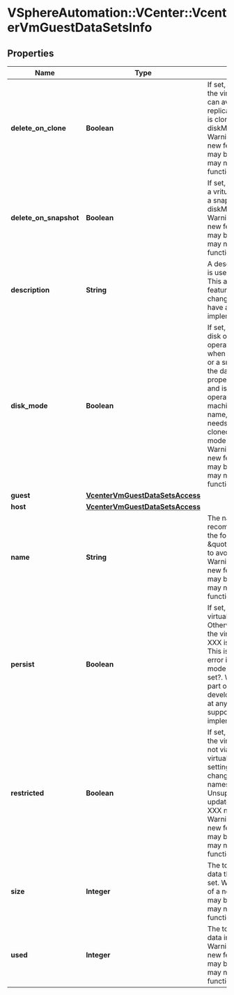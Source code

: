 # VSphereAutomation::VCenter::VcenterVmGuestDataSetsInfo

## Properties
Name | Type | Description | Notes
------------ | ------------- | ------------- | -------------
**delete_on_clone** | **Boolean** | If set, the data set is deleted when the virtual machine is cloned. This can avoid unique data from being replicated when a virtual machine is cloned. XXX replaced by diskMode -- left for discussion. Warning: This attribute is part of a new feature in development. It may be changed at any time and may not have all supported functionality implemented. | 
**delete_on_snapshot** | **Boolean** | If set, the data set is deleted when a vritual machine is restored from a snapshot. XXX replaced by diskMode -- left for discussion. Warning: This attribute is part of a new feature in development. It may be changed at any time and may not have all supported functionality implemented. | 
**description** | **String** | A description of how the data set is used by its creator. Warning: This attribute is part of a new feature in development. It may be changed at any time and may not have all supported functionality implemented. | 
**disk_mode** | **Boolean** | If set, the data set is treated like a disk on certain virtual machine operations. The data set is copied when the virtual machine is cloned or a snapshot is taken. Otherwise the data set is considered a property of the virtual machine, and is not included in a a snapshot operation or when the virtual machine is cloned. XXX field name, wording and terminology needs work. &#39;disk&#39; mode (data is cloned &amp; snapshotted) vs &#39;VM&#39; mode was first suggestion. Warning: This attribute is part of a new feature in development. It may be changed at any time and may not have all supported functionality implemented. | 
**guest** | [**VcenterVmGuestDataSetsAccess**](VcenterVmGuestDataSetsAccess.md) |  | 
**host** | [**VcenterVmGuestDataSetsAccess**](VcenterVmGuestDataSetsAccess.md) |  | 
**name** | **String** | The name of the data set.  It is recommended that this value take the form \&quot;com.company.project\&quot; to avoid conflict with other uses.. Warning: This attribute is part of a new feature in development. It may be changed at any time and may not have all supported functionality implemented. | 
**persist** | **Boolean** | If set, the data is persisted across virtual machine power cycles. Otherwise data is cleared when the virtual machine is powered off. XXX is there any real use case? This is basically guestVars. Is it an error if a entry is set in offline mode for a non-persistent data set?. Warning: This attribute is part of a new feature in development. It may be changed at any time and may not have all supported functionality implemented. | 
**restricted** | **Boolean** | If set, the data set is controlled by the virtual machine infrastructure, not via the API, and used for virtual machine configuration, settings and statistics. Attempts to change the attributes of this namespace will fail. XXX add Unsupported (Unauthorized?) to update() and delete() if this stays. XXX name it builtin? internal ?. Warning: This attribute is part of a new feature in development. It may be changed at any time and may not have all supported functionality implemented. | 
**size** | **Integer** | The total size in bytes of the Entry data that can be used by this data set. Warning: This attribute is part of a new feature in development. It may be changed at any time and may not have all supported functionality implemented. | 
**used** | **Integer** | The total size in bytes of the Entry data in use by this data set. Warning: This attribute is part of a new feature in development. It may be changed at any time and may not have all supported functionality implemented. | 


